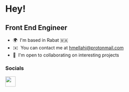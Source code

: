 Hey!
=====================================================================================================================================

Front End Engineer
-------------------------------

* 🌍  I'm based in Rabat 🇲🇦
* ✉️  You can contact me at [hmellahi@protonmail.com](mailto:hmellahi@protonmail.com)
* 🤝  I'm open to collaborating on interesting projects

### Socials

<p align="left"> <a href="https://www.linkedin.com/in/hamza-mellahi/" target="_blank" rel="noreferrer"><img src="https://raw.githubusercontent.com/danielcranney/readme-generator/main/public/icons/socials/linkedin.svg" width="32" height="32" /></a></p>
